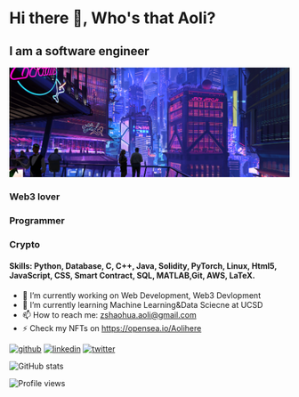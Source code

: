 # Hi there 👋, Who's that Aoli?
## I am a software engineer 
![*I am software engineer*](https://github.com/WhosthatAoli/WhosthatAoli/blob/main/images/banner.png)

### Web3 lover
### Programmer
### Crypto

#### Skills: Python, Database, C, C++, Java, Solidity, PyTorch, Linux, Html5, JavaScript, CSS, Smart Contract, SQL, MATLAB,Git, AWS, LaTeX.

- 🔭 I’m currently working on Web Development, Web3 Devlopment 
- 🌱 I’m currently learning Machine Learning&Data Sciecne at UCSD
- 📫 How to reach me: zshaohua.aoli@gmail.com 
- ⚡ Check my NFTs on https://opensea.io/Aolihere 


[<img src='https://cdn.jsdelivr.net/npm/simple-icons@3.0.1/icons/github.svg' alt='github' height='40'>](https://github.com/WhosthatAoli)  [<img src='https://cdn.jsdelivr.net/npm/simple-icons@3.0.1/icons/linkedin.svg' alt='linkedin' height='40'>](https://www.linkedin.com/in/Shaohua-Zhang/)  [<img src='https://cdn.jsdelivr.net/npm/simple-icons@3.0.1/icons/twitter.svg' alt='twitter' height='40'>](https://twitter.com/shenlangaoli)  

![GitHub stats](https://github-readme-stats.vercel.app/api?username=WhosthatAoli&show_icons=true)  

![Profile views](https://gpvc.arturio.dev/WhosthatAoli)  
